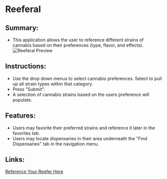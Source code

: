 # Reeferal

## Summary:
* This application allows the user to reference different strains of cannabis based on their preferences (type, flavor, and effects). 
![Reeferal Preview]()

## Instructions:
* Use the drop down menus to select cannabis preferences. Select <any> to pull up all strain types within that category.
* Press "Submit".
* A selection of cannabis strains based on the users preference will populate.

## Features:
* Users may favorite their preferred strains and reference it later in the favorites tab.
* Users may locate dispensaries in their area underneath the "Find Dispensaries" tab in the navigation menu.

## Links:

[Reference Your Reefer Here](https://analexander.github.io/Project-1/)
